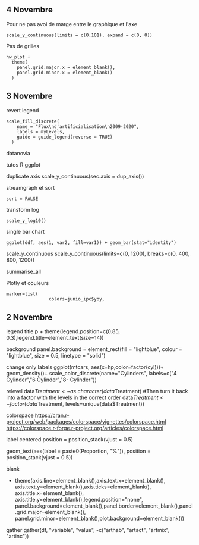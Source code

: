 ## 4 Novembre
Pour ne pas avoi de marge entre le graphique et l'axe

	scale_y_continuous(limits = c(0,101), expand = c(0, 0))

Pas de grilles

	hw_plot +
	  theme(
	    panel.grid.major.x = element_blank(),
	    panel.grid.minor.x = element_blank()
	  )

## 3 Novembre
revert legend

	scale_fill_discrete(
	    name = "Flux\nd'artificialisation\n2009-2020",
	    labels = myLevels,
	    guide = guide_legend(reverse = TRUE)
	  )
datanovia

tutos R ggplot

duplicate axis
	scale_y_continuous(sec.axis = dup_axis())

streamgraph et sort

	sort = FALSE
transform log

	scale_y_log10()


single bar chart

	ggplot(ddf, aes(1, var2, fill=var1)) + geom_bar(stat="identity")

scale_y_continuous
	scale_y_continuous(limits=c(0, 1200), breaks=c(0, 400, 800, 1200))

summarise_all

Plotly et couleurs

	marker=list(
	                colors=junio_ipc$yoy,


## 2 Novembre
legend title
p + theme(legend.position=c(0.85, 0.3),legend.title=element_text(size=14))

background
panel.background = element_rect(fill = "lightblue",
                                colour = "lightblue",
                                size = 0.5, linetype = "solid")

change only labels
ggplot(mtcars, aes(x=hp,color=factor(cyl)))+
    geom_density()+
    scale_color_discrete(name="Cylinders",
                         labels=c("4 Cylinder","6 Cylinder","8- Cylinder"))

relevel
data$Treatment <- as.character(data$Treatment)
#Then turn it back into a factor with the levels in the correct order
data$Treatment <- factor(data$Treatment, levels=unique(data$Treatment))

colorspace
https://cran.r-project.org/web/packages/colorspace/vignettes/colorspace.html
https://colorspace.r-forge.r-project.org/articles/colorspace.html

label centered
position = position_stack(vjust = 0.5)

geom_text(aes(label = paste0(Proportion, "%")),
            position = position_stack(vjust = 0.5))

blank
+ theme(axis.line=element_blank(),axis.text.x=element_blank(),
          axis.text.y=element_blank(),axis.ticks=element_blank(),
          axis.title.x=element_blank(),
          axis.title.y=element_blank(),legend.position="none",
          panel.background=element_blank(),panel.border=element_blank(),panel.grid.major=element_blank(),
          panel.grid.minor=element_blank(),plot.background=element_blank())

gather
gather(df, "variable", "value", -c("arthab", "artact", "artmix", "artinc"))
